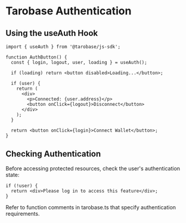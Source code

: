 # Tarobase Authentication

## Using the useAuth Hook

```tsx
import { useAuth } from '@tarobase/js-sdk';

function AuthButton() {
  const { login, logout, user, loading } = useAuth();

  if (loading) return <button disabled>Loading...</button>;
  
  if (user) {
    return (
      <div>
        <p>Connected: {user.address}</p>
        <button onClick={logout}>Disconnect</button>
      </div>
    );
  }
  
  return <button onClick={login}>Connect Wallet</button>;
}
```

## Checking Authentication

Before accessing protected resources, check the user's authentication state:

```tsx
if (!user) {
  return <div>Please log in to access this feature</div>;
}
```

Refer to function comments in tarobase.ts that specify authentication requirements.
